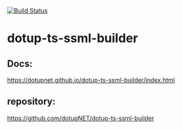 [![Build Status](https://travis-ci.org/dotupNET/dotup-ts-ssml-builder.svg?branch=master)](https://travis-ci.org/dotupNET/dotup-ts-ssml-builder)

# dotup-ts-ssml-builder

## Docs:
https://dotupnet.github.io/dotup-ts-ssml-builder/index.html

## repository:
https://github.com/dotupNET/dotup-ts-ssml-builder
